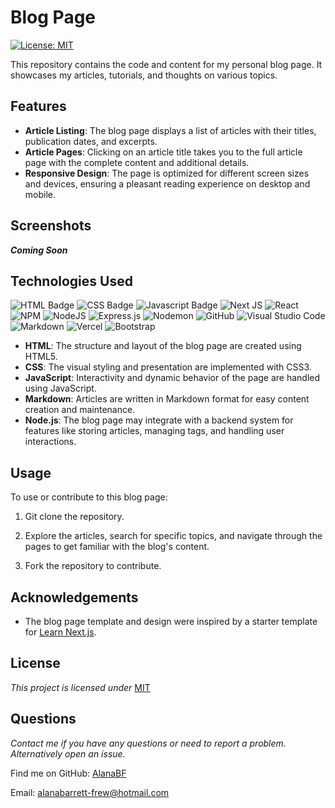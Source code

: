 # Blog Page
[![License: MIT](https://img.shields.io/badge/License-MIT-yellow.svg)](https://opensource.org/licenses/MIT)

This repository contains the code and content for my personal blog page. It showcases my articles, tutorials, and thoughts on various topics.

## Features

- **Article Listing**: The blog page displays a list of articles with their titles, publication dates, and excerpts.
- **Article Pages**: Clicking on an article title takes you to the full article page with the complete content and additional details.
- **Responsive Design**: The page is optimized for different screen sizes and devices, ensuring a pleasant reading experience on desktop and mobile.

## Screenshots
<!-- ![Home Page](./src/assets/Screenshots/Home-Screenshot.png) -->
**_Coming Soon_**

## Technologies Used

![HTML Badge](https://img.shields.io/badge/HTML5-E34F26?style=for-the-badge&logo=html5&logoColor=white)
![CSS Badge](https://img.shields.io/badge/CSS3-1572B6?style=for-the-badge&logo=css3&logoColor=white)
![Javascript Badge](https://img.shields.io/badge/-Javascript-F0DB4F?style=for-the-badge&labelColor=black&logo=javascript&logoColor=F0DB4F)
![Next JS](https://img.shields.io/badge/Next-black?style=for-the-badge&logo=next.js&logoColor=white)
![React](https://img.shields.io/badge/react-%2320232a.svg?style=for-the-badge&logo=react&logoColor=%2361DAFB)
![NPM](https://img.shields.io/badge/NPM-%23CB3837.svg?style=for-the-badge&logo=npm&logoColor=white)
![NodeJS](https://img.shields.io/badge/node.js-6DA55F?style=for-the-badge&logo=node.js&logoColor=white)
![Express.js](https://img.shields.io/badge/express.js-%23404d59.svg?style=for-the-badge&logo=express&logoColor=%2361DAFB)
![Nodemon](https://img.shields.io/badge/NODEMON-%23323330.svg?style=for-the-badge&logo=nodemon&logoColor=%BBDEAD)
![GitHub](https://img.shields.io/badge/github-%23121011.svg?style=for-the-badge&logo=github&logoColor=white)
![Visual Studio Code](https://img.shields.io/badge/Visual%20Studio%20Code-0078d7.svg?style=for-the-badge&logo=visual-studio-code&logoColor=white)
![Markdown](https://img.shields.io/badge/markdown-%23000000.svg?style=for-the-badge&logo=markdown&logoColor=white)
![Vercel](https://img.shields.io/badge/vercel-%23000000.svg?style=for-the-badge&logo=vercel&logoColor=white)
![Bootstrap](https://img.shields.io/badge/bootstrap-%23563D7C.svg?style=for-the-badge&logo=bootstrap&logoColor=white)

- **HTML**: The structure and layout of the blog page are created using HTML5.
- **CSS**: The visual styling and presentation are implemented with CSS3.
- **JavaScript**: Interactivity and dynamic behavior of the page are handled using JavaScript.
- **Markdown**: Articles are written in Markdown format for easy content creation and maintenance.
- **Node.js**: The blog page may integrate with a backend system for features like storing articles, managing tags, and handling user interactions.

## Usage

To use or contribute to this blog page:

1. Git clone the repository.

2. Explore the articles, search for specific topics, and navigate through the pages to get familiar with the blog's content.

3. Fork the repository to contribute.

## Acknowledgements

- The blog page template and design were inspired by a starter template for [Learn Next.js](https://nextjs.org/learn).

## License

*This project is licensed under* [MIT](https://choosealicense.com/licenses/mit/)

## Questions

*Contact me if you have any questions or need to report a problem. Alternatively open an issue.*

Find me on GitHub: [AlanaBF](https://github.com/AlanaBF)

Email: [alanabarrett-frew@hotmail.com](mailto:alanabarrett-frew@hotmail.com)
